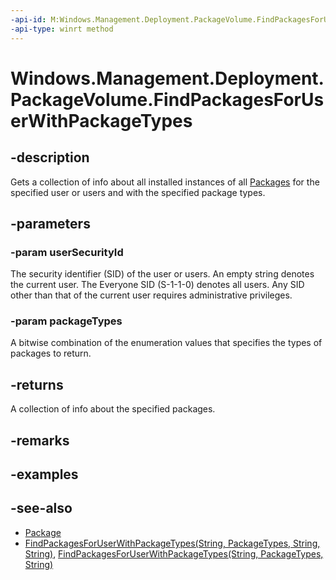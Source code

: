 ```yaml
---
-api-id: M:Windows.Management.Deployment.PackageVolume.FindPackagesForUserWithPackageTypes(System.String,Windows.Management.Deployment.PackageTypes)
-api-type: winrt method
---
```


<!-- Method syntax
public Windows.Foundation.Collections.IVector<Windows.ApplicationModel.Package> FindPackagesForUserWithPackageTypes(System.String userSecurityId, Windows.Management.Deployment.PackageTypes packageTypes)
-->

# Windows.Management.Deployment.PackageVolume.FindPackagesForUserWithPackageTypes

## -description
Gets a collection of info about all installed instances of all [Packages](https://docs.microsoft.com/uwp/api/windows.applicationmodel.package) for the specified user or users and with the specified package types.

## -parameters
### -param userSecurityId
The security identifier (SID) of the user or users. An empty string denotes the current user. The Everyone SID (S-1-1-0) denotes all users. Any SID other than that of the current user requires administrative privileges.

### -param packageTypes
A bitwise combination of the enumeration values that specifies the types of packages to return.

## -returns
A collection of info about the specified packages.

## -remarks

## -examples

## -see-also

- [Package](https://docs.microsoft.com/uwp/api/windows.applicationmodel.package)
- [FindPackagesForUserWithPackageTypes(String, PackageTypes, String, String)](packagevolume_findpackagesforuserwithpackagetypes_20830398.md), [FindPackagesForUserWithPackageTypes(String, PackageTypes, String)](packagevolume_findpackagesforuserwithpackagetypes_852356674.md)
